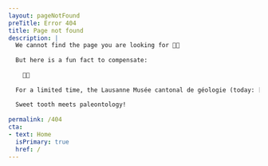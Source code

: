 ```yaml
---
layout: pageNotFound
preTitle: Error 404
title: Page not found
description: |
  We cannot find the page you are looking for 😵‍💫
  
  But here is a fun fact to compensate:
  
    🦖🍫
  
  For a limited time, the Lausanne Musée cantonal de géologie (today: [Naturéum](https://zoologie.vd.ch/museum-cantonal-des-sciences-naturelles/)) created chocolate replicas of their most famous fossils.
  
  Sweet tooth meets paleontology!
  
permalink: /404
cta:
- text: Home
  isPrimary: true
  href: /
---
```

